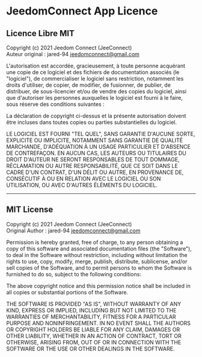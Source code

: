 # JeedomConnect App Licence

## Licence Libre MIT

Copyright (c) 2021 Jeedom Connect (JeeConnect)  
Auteur original : jared-94 [jeedomconnect@gmail.com](mailto:jeedomconnect@gmail.com)

L'autorisation est accordée, gracieusement, à toute personne acquérant une copie de ce logiciel et des fichiers de documentation associés (le "logiciel"), de commercialiser le logiciel sans restriction, notamment les droits d'utiliser, de copier, de modifier, de fusionner, de publier, de distribuer, de sous-licencier et/ou de vendre des copies du logiciel, ainsi que d'autoriser les personnes auxquelles le logiciel est fourni à le faire, sous réserve des conditions suivantes :

La déclaration de copyright ci-dessus et la présente autorisation doivent être incluses dans toutes copies ou parties substantielles du logiciel.

LE LOGICIEL EST FOURNI "TEL QUEL", SANS GARANTIE D'AUCUNE SORTE, EXPLICITE OU IMPLICITE, NOTAMMENT SANS GARANTIE DE QUALITÉ MARCHANDE, D'ADÉQUATION À UN USAGE PARTICULIER ET D'ABSENCE DE CONTREFAÇON. EN AUCUN CAS, LES AUTEURS OU TITULAIRES DU DROIT D'AUTEUR NE SERONT RESPONSABLES DE TOUT DOMMAGE, RÉCLAMATION OU AUTRE RESPONSABILITÉ, QUE CE SOIT DANS LE CADRE D'UN CONTRAT, D'UN DÉLIT OU AUTRE, EN PROVENANCE DE, CONSÉCUTIF À OU EN RELATION AVEC LE LOGICIEL OU SON UTILISATION, OU AVEC D'AUTRES ÉLÉMENTS DU LOGICIEL.

---

## MIT License

Copyright (c) 2021 Jeedom Connect (JeeConnect)  
Original Author : jared-94 [jeedomconnect@gmail.com](mailto:jeedomconnect@gmail.com)

Permission is hereby granted, free of charge, to any person obtaining a copy of this software and associated documentation files (the "Software"), to deal in the Software without restriction, including without limitation the rights to use, copy, modify, merge, publish, distribute, sublicense, and/or sell copies of the Software, and to permit persons to whom the Software is furnished to do so, subject to the following conditions:

The above copyright notice and this permission notice shall be included in all copies or substantial portions of the Software.

THE SOFTWARE IS PROVIDED "AS IS", WITHOUT WARRANTY OF ANY KIND, EXPRESS OR IMPLIED, INCLUDING BUT NOT LIMITED TO THE WARRANTIES OF MERCHANTABILITY, FITNESS FOR A PARTICULAR PURPOSE AND NONINFRINGEMENT. IN NO EVENT SHALL THE AUTHORS OR COPYRIGHT HOLDERS BE LIABLE FOR ANY CLAIM, DAMAGES OR OTHER LIABILITY, WHETHER IN AN ACTION OF CONTRACT, TORT OR OTHERWISE, ARISING FROM, OUT OF OR IN CONNECTION WITH THE SOFTWARE OR THE USE OR OTHER DEALINGS IN THE SOFTWARE.
